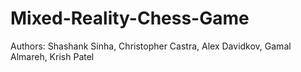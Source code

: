 # Mixed-Reality-Chess-Game
Authors: Shashank Sinha, Christopher Castra, Alex Davidkov, Gamal Almareh, Krish Patel
